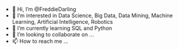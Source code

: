 - 👋 Hi, I’m @FreddieDarling
- 👀 I’m interested in Data Science, Big Data, Data Mining, Machine Learning, Artificial Intelligence, Robotics
- 🌱 I’m currently learning SQL and Python
- 💞️ I’m looking to collaborate on ...
- 📫 How to reach me ...

<!---
FreddieDarling/FreddieDarling is a ✨ special ✨ repository because its `README.md` (this file) appears on your GitHub profile.
You can click the Preview link to take a look at your changes.
--->

